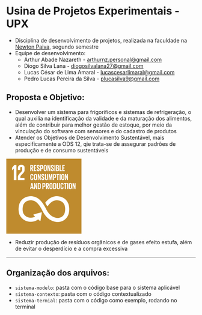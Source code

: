 # Usina de Projetos Experimentais - UPX
- Disciplina de desenvolvimento de projetos, realizada na faculdade na [Newton Paiva](https://newtonpaiva.br), segundo semestre
- Equipe de desenvolvimento:
    + Arthur Abade Nazareth - arthurnz.personal@gmail.com
    + Diogo Silva Lana - diogosilvalana27@gmail.com
    + Lucas César de Lima Amaral - lucascesarlimaral@gmail.com
    + Pedro Lucas Pereira da Silva - plucasilva9@gmail.com
## Proposta e Objetivo:
- Desenvolver um sistema para frigoríficos e sistemas de refrigeração, o qual auxilia na identificação da validade e da maturação dos alimentos, além de contribuir para melhor gestão de estoque, por meio da vinculação do software com sensores e do cadastro de produtos
- Atender os Objetivos de Desenvolvimento Sustentável, mais especificamente a ODS 12, qie trata-se de assegurar padrões de produção e de consumo sustentáveis

<img src="Images/ods12.png" alt="ODS12" style="width:200px;" align="center">

- Reduzir produção de resíduos orgânicos e de gases efeito estufa, além de evitar o desperdício e a compra excessiva
-----
## Organização dos arquivos:
- `sistema-modelo`: pasta com o código base para o sistema aplicável
- `sistema-contexto`: pasta com o código contextualizado
- `sistema-termial`: pasta com o código como exemplo, rodando no terminal